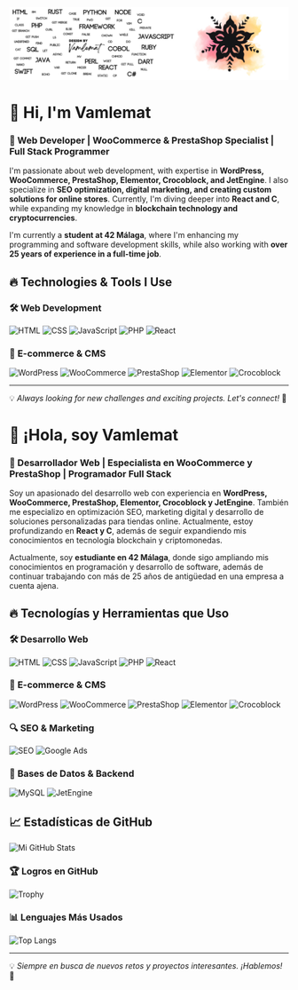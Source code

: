 ![Mi Banner](https://github.com/vamlemat/vamlemat/blob/main/VAMLEMAT%20-%20LOGO%20(1920%20x%20800%20px)%20(1920%20x%20500%20px).jpg)

# 👋 Hi, I'm Vamlemat

### 🚀 Web Developer | WooCommerce & PrestaShop Specialist | Full Stack Programmer

I'm passionate about web development, with expertise in **WordPress, WooCommerce, PrestaShop, Elementor, Crocoblock, and JetEngine**. I also specialize in **SEO optimization, digital marketing, and creating custom solutions for online stores**. Currently, I'm diving deeper into **React and C**, while expanding my knowledge in **blockchain technology and cryptocurrencies**.

I'm currently a **student at 42 Málaga**, where I'm enhancing my programming and software development skills, while also working with **over 25 years of experience in a full-time job**.

## 🔥 **Technologies & Tools I Use**

### 🛠️ **Web Development**
![HTML](https://img.shields.io/badge/HTML5-E34F26?style=for-the-badge&logo=html5&logoColor=white)
![CSS](https://img.shields.io/badge/CSS3-1572B6?style=for-the-badge&logo=css3&logoColor=white)
![JavaScript](https://img.shields.io/badge/JavaScript-F7DF1E?style=for-the-badge&logo=javascript&logoColor=black)
![PHP](https://img.shields.io/badge/PHP-777BB4?style=for-the-badge&logo=php&logoColor=white)
![React](https://img.shields.io/badge/React-61DAFB?style=for-the-badge&logo=react&logoColor=black)

### 🛒 **E-commerce & CMS**
![WordPress](https://img.shields.io/badge/WordPress-21759B?style=for-the-badge&logo=wordpress&logoColor=white)
![WooCommerce](https://img.shields.io/badge/WooCommerce-96588A?style=for-the-badge&logo=woocommerce&logoColor=white)
![PrestaShop](https://img.shields.io/badge/PrestaShop-DF0067?style=for-the-badge&logo=prestashop&logoColor=white)
![Elementor](https://img.shields.io/badge/Elementor-92003B?style=for-the-badge&logo=elementor&logoColor=white)
![Crocoblock](https://img.shields.io/badge/Crocoblock-5A67D8?style=for-the-badge&logo=crocoblock&logoColor=white)

---
💡 _Always looking for new challenges and exciting projects. Let's connect!_ 🚀


# 👋 ¡Hola, soy Vamlemat

### 🚀 Desarrollador Web | Especialista en WooCommerce y PrestaShop | Programador Full Stack

Soy un apasionado del desarrollo web con experiencia en **WordPress, WooCommerce, PrestaShop, Elementor, Crocoblock y JetEngine**. También me especializo en optimización SEO, marketing digital y desarrollo de soluciones personalizadas para tiendas online. Actualmente, estoy profundizando en **React y C**, además de seguir expandiendo mis conocimientos en tecnología blockchain y criptomonedas.

Actualmente, soy **estudiante en 42 Málaga**, donde sigo ampliando mis conocimientos en programación y desarrollo de software, además de continuar trabajando con más de 25 años de antigüedad en una empresa a cuenta ajena.

## 🔥 **Tecnologías y Herramientas que Uso**

### 🛠️ **Desarrollo Web**
![HTML](https://img.shields.io/badge/HTML5-E34F26?style=for-the-badge&logo=html5&logoColor=white)
![CSS](https://img.shields.io/badge/CSS3-1572B6?style=for-the-badge&logo=css3&logoColor=white)
![JavaScript](https://img.shields.io/badge/JavaScript-F7DF1E?style=for-the-badge&logo=javascript&logoColor=black)
![PHP](https://img.shields.io/badge/PHP-777BB4?style=for-the-badge&logo=php&logoColor=white)
![React](https://img.shields.io/badge/React-61DAFB?style=for-the-badge&logo=react&logoColor=black)

### 🛒 **E-commerce & CMS**
![WordPress](https://img.shields.io/badge/WordPress-21759B?style=for-the-badge&logo=wordpress&logoColor=white)
![WooCommerce](https://img.shields.io/badge/WooCommerce-96588A?style=for-the-badge&logo=woocommerce&logoColor=white)
![PrestaShop](https://img.shields.io/badge/PrestaShop-DF0067?style=for-the-badge&logo=prestashop&logoColor=white)
![Elementor](https://img.shields.io/badge/Elementor-92003B?style=for-the-badge&logo=elementor&logoColor=white)
![Crocoblock](https://img.shields.io/badge/Crocoblock-5A67D8?style=for-the-badge&logo=crocoblock&logoColor=white)

### 🔍 **SEO & Marketing**
![SEO](https://img.shields.io/badge/SEO-1A73E8?style=for-the-badge&logo=google&logoColor=white)
![Google Ads](https://img.shields.io/badge/Google_Ads-4285F4?style=for-the-badge&logo=googleads&logoColor=white)

### 💾 **Bases de Datos & Backend**
![MySQL](https://img.shields.io/badge/MySQL-4479A1?style=for-the-badge&logo=mysql&logoColor=white)
![JetEngine](https://img.shields.io/badge/JetEngine-FF6F00?style=for-the-badge)

## 📈 **Estadísticas de GitHub**

![Mi GitHub Stats](https://github-readme-stats.vercel.app/api?username=vamlemat&show_icons=true&theme=radical)

### 🏆 **Logros en GitHub**
![Trophy](https://github-profile-trophy.vercel.app/?username=vamlemat&theme=onedark)

### 📊 **Lenguajes Más Usados**
![Top Langs](https://github-readme-stats.vercel.app/api/top-langs/?username=vamlemat&layout=compact&theme=radical)

---
💡 _Siempre en busca de nuevos retos y proyectos interesantes. ¡Hablemos!_ 🚀
